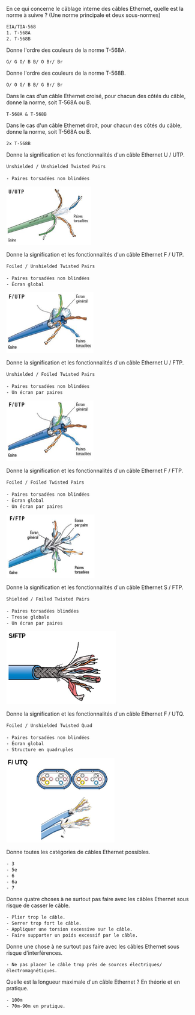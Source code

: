 En ce qui concerne le câblage interne des câbles Ethernet, quelle est la norme à suivre ? (Une norme principale et deux sous-normes)
```
EIA/TIA-568
1. T-568A
2. T-568B
```

Donne l'ordre des couleurs de la norme T-568A.
```
G/ G O/ B B/ O Br/ Br
```

Donne l'ordre des couleurs de la norme T-568B.
```
O/ O G/ B B/ G Br/ Br
```

Dans le cas d'un câble Ethernet croisé, pour chacun des côtés du câble, donne la norme, soit T-568A ou B.
```
T-568A & T-568B
```

Dans le cas d'un câble Ethernet droit, pour chacun des côtés du câble, donne la norme, soit T-568A ou B.
```
2x T-568B
```

Donne la signification et les fonctionnalités d'un câble Ethernet U / UTP.
```
Unshielded / Unshielded Twisted Pairs

- Paires torsadées non blindées

```
![1698591359531](image/questions-ethernet/1698591359531.png)

Donne la signification et les fonctionnalités d'un câble Ethernet F / UTP.
```
Foiled / Unshielded Twisted Pairs

- Paires torsadées non blindées
- Écran global

```
![1698591428495](image/questions-ethernet/1698591428495.png)

Donne la signification et les fonctionnalités d'un câble Ethernet U / FTP.
```
Unshielded / Foiled Twisted Pairs

- Paires torsadées non blindées
- Un écran par paires

```
![1698591454131](image/questions-ethernet/1698591454131.png)

Donne la signification et les fonctionnalités d'un câble Ethernet F / FTP.
```
Foiled / Foiled Twisted Pairs

- Paires torsadées non blindées
- Écran global
- Un écran par paires

```
![1698591517567](image/questions-ethernet/1698591517567.png)

Donne la signification et les fonctionnalités d'un câble Ethernet S / FTP.
```
Shielded / Foiled Twisted Pairs

- Paires torsadées blindées
- Tresse globale
- Un écran par paires

```
![1698591559716](image/questions-ethernet/1698591559716.png)

Donne la signification et les fonctionnalités d'un câble Ethernet F / UTQ.
```
Foiled / Unshielded Twisted Quad

- Paires torsadées non blindées
- Écran global
- Structure en quadruples

```
![1698591665105](image/questions-ethernet/1698591665105.png)

Donne toutes les catégories de câbles Ethernet possibles.
```
- 3
- 5e
- 6
- 6a
- 7
```

Donne quatre choses à ne surtout pas faire avec les câbles Ethernet sous risque de casser le câble.
```
- Plier trop le câble.
- Serrer trop fort le câble.
- Appliquer une torsion excessive sur le câble.
- Faire supporter un poids excessif par le câble.

```

Donne une chose à ne surtout pas faire avec les câbles Ethernet sous risque d'interférences.
```
- Ne pas placer le câble trop près de sources électriques/électromagnétiques.
```

Quelle est la longueur maximale d'un câble Ethernet ? En théorie et en pratique.
```
- 100m
- 70m-90m en pratique.
```